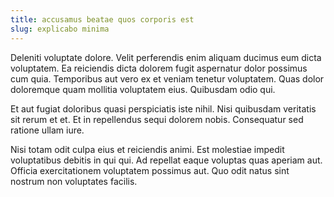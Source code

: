 ```yaml
---
title: accusamus beatae quos corporis est
slug: explicabo minima
---
```


Deleniti voluptate dolore. Velit perferendis enim aliquam ducimus eum dicta voluptatem. Ea reiciendis dicta dolorem fugit aspernatur dolor possimus cum quia. Temporibus aut vero ex et veniam tenetur voluptatem. Quas dolor doloremque quam mollitia voluptatem eius. Quibusdam odio qui.

Et aut fugiat doloribus quasi perspiciatis iste nihil. Nisi quibusdam veritatis sit rerum et et. Et in repellendus sequi dolorem nobis. Consequatur sed ratione ullam iure.

Nisi totam odit culpa eius et reiciendis animi. Est molestiae impedit voluptatibus debitis in qui qui. Ad repellat eaque voluptas quas aperiam aut. Officia exercitationem voluptatem possimus aut. Quo odit natus sint nostrum non voluptates facilis.
